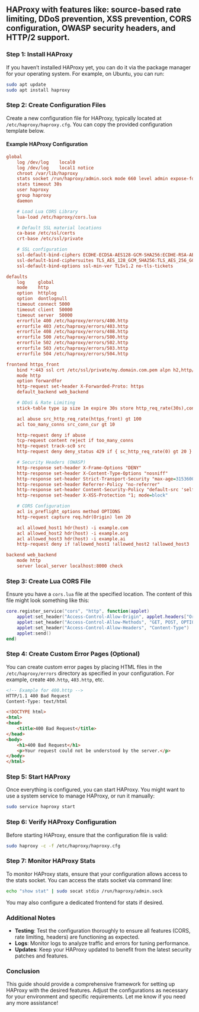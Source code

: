## HAProxy with features like: source-based rate limiting, DDoS prevention, XSS prevention, CORS configuration, OWASP security headers, and HTTP/2 support.

### Step 1: Install HAProxy

If you haven’t installed HAProxy yet, you can do it via the package manager for your operating system. For example, on Ubuntu, you can run:

```bash
sudo apt update
sudo apt install haproxy
```

### Step 2: Create Configuration Files

Create a new configuration file for HAProxy, typically located at `/etc/haproxy/haproxy.cfg`. You can copy the provided configuration template below.

#### Example HAProxy Configuration

```ini
global
    log /dev/log    local0
    log /dev/log    local1 notice
    chroot /var/lib/haproxy
    stats socket /run/haproxy/admin.sock mode 660 level admin expose-fd listeners
    stats timeout 30s
    user haproxy
    group haproxy
    daemon

    # Load Lua CORS Library
    lua-load /etc/haproxy/cors.lua

    # Default SSL material locations
    ca-base /etc/ssl/certs
    crt-base /etc/ssl/private

    # SSL configuration
    ssl-default-bind-ciphers ECDHE-ECDSA-AES128-GCM-SHA256:ECDHE-RSA-AES128-GCM-SHA256:ECDHE-ECDSA-AES256-GCM-SHA384:ECDHE-RSA-AES256-GCM-SHA384:ECDHE-ECDSA-CHACHA20-POLY1305:ECDHE-RSA-CHACHA20-POLY1305:DHE-RSA-AES128-GCM-SHA256:DHE-RSA-AES256-GCM-SHA384
    ssl-default-bind-ciphersuites TLS_AES_128_GCM_SHA256:TLS_AES_256_GCM_SHA384:TLS_CHACHA20_POLY1305_SHA256
    ssl-default-bind-options ssl-min-ver TLSv1.2 no-tls-tickets

defaults
    log     global
    mode    http
    option  httplog
    option  dontlognull
    timeout connect 5000
    timeout client  50000
    timeout server  50000
    errorfile 400 /etc/haproxy/errors/400.http
    errorfile 403 /etc/haproxy/errors/403.http
    errorfile 408 /etc/haproxy/errors/408.http
    errorfile 500 /etc/haproxy/errors/500.http
    errorfile 502 /etc/haproxy/errors/502.http
    errorfile 503 /etc/haproxy/errors/503.http
    errorfile 504 /etc/haproxy/errors/504.http

frontend https_front
    bind *:443 ssl crt /etc/ssl/private/my.domain.com.pem alpn h2,http/1.1
    mode http
    option forwardfor
    http-request set-header X-Forwarded-Proto: https
    default_backend web_backend

    # DDoS & Rate Limiting
    stick-table type ip size 1m expire 30s store http_req_rate(30s),conn_cur

    acl abuse src_http_req_rate(https_front) gt 100
    acl too_many_conns src_conn_cur gt 10

    http-request deny if abuse
    tcp-request content reject if too_many_conns
    http-request track-sc0 src
    http-request deny deny_status 429 if { sc_http_req_rate(0) gt 20 }

    # Security Headers (OWASP)
    http-response set-header X-Frame-Options "DENY"
    http-response set-header X-Content-Type-Options "nosniff"
    http-response set-header Strict-Transport-Security "max-age=31536000; includeSubDomains"
    http-response set-header Referrer-Policy "no-referrer"
    http-response set-header Content-Security-Policy "default-src 'self'; script-src 'self';"
    http-response set-header X-XSS-Protection "1; mode=block"

    # CORS Configuration
    acl is_preflight_options method OPTIONS
    http-request capture req.hdr(Origin) len 20

    acl allowed_host1 hdr(host) -i example.com
    acl allowed_host2 hdr(host) -i example.org
    acl allowed_host3 hdr(host) -i example.ai
    http-request deny if !allowed_host1 !allowed_host2 !allowed_host3

backend web_backend
    mode http
    server local_server localhost:8000 check
```

### Step 3: Create Lua CORS File

Ensure you have a `cors.lua` file at the specified location. The content of this file might look something like this:

```lua
core.register_service("cors", "http", function(applet)
    applet:set_header("Access-Control-Allow-Origin", applet.headers["Origin"])
    applet:set_header("Access-Control-Allow-Methods", "GET, POST, OPTIONS")
    applet:set_header("Access-Control-Allow-Headers", "Content-Type")
    applet:send()
end)
```

### Step 4: Create Custom Error Pages (Optional)

You can create custom error pages by placing HTML files in the `/etc/haproxy/errors` directory as specified in your configuration. For example, create `400.http`, `403.http`, etc.

```html
<!-- Example for 400.http -->
HTTP/1.1 400 Bad Request
Content-Type: text/html

<!DOCTYPE html>
<html>
<head>
    <title>400 Bad Request</title>
</head>
<body>
    <h1>400 Bad Request</h1>
    <p>Your request could not be understood by the server.</p>
</body>
</html>
```

### Step 5: Start HAProxy

Once everything is configured, you can start HAProxy. You might want to use a system service to manage HAProxy, or run it manually:

```bash
sudo service haproxy start
```

### Step 6: Verify HAProxy Configuration

Before starting HAProxy, ensure that the configuration file is valid:

```bash
sudo haproxy -c -f /etc/haproxy/haproxy.cfg
```

### Step 7: Monitor HAProxy Stats

To monitor HAProxy stats, ensure that your configuration allows access to the stats socket. You can access the stats socket via command line:

```bash
echo "show stat" | sudo socat stdio /run/haproxy/admin.sock
```

You may also configure a dedicated frontend for stats if desired.

### Additional Notes

- **Testing**: Test the configuration thoroughly to ensure all features (CORS, rate limiting, headers) are functioning as expected.
- **Logs**: Monitor logs to analyze traffic and errors for tuning performance.
- **Updates**: Keep your HAProxy updated to benefit from the latest security patches and features.

### Conclusion

This guide should provide a comprehensive framework for setting up HAProxy with the desired features. Adjust the configurations as necessary for your environment and specific requirements. Let me know if you need any more assistance!
